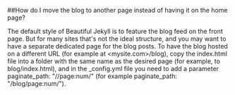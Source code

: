 ##How do I move the blog to another page instead of having it on the home page?

The default style of Beautiful Jekyll is to feature the blog feed on the front page. But for many sites that's not the ideal structure, and you may want to have a separate dedicated page for the blog posts. To have the blog hosted on a different URL (for example at <mysite.com>/blog), copy the index.html file into a folder with the same name as the desired page (for example, to blog/index.html), and in the _config.yml file you need to add a parameter paginate_path: "/<page name>/page:num/" (for example paginate_path: "/blog/page:num/").
